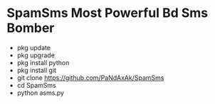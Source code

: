 # SpamSms Most Powerful Bd Sms Bomber

- pkg update 
- pkg upgrade
- pkg install python
- pkg install git
- git clone https://github.com/PaNdAxAk/SpamSms
- cd SpamSms
- python asms.py
